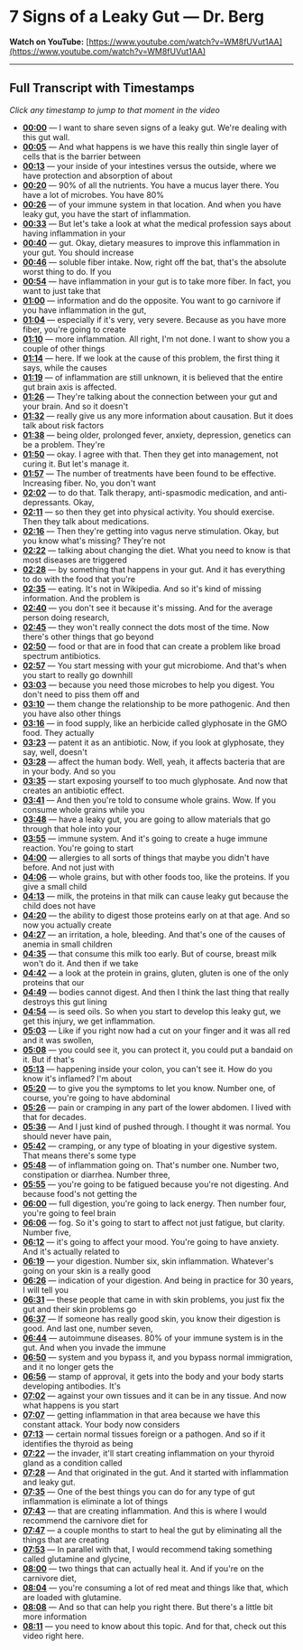# 7 Signs of a Leaky Gut — Dr. Berg

**Watch on YouTube:** [https://www.youtube.com/watch?v=WM8fUVut1AA](https://www.youtube.com/watch?v=WM8fUVut1AA)

---

## Full Transcript with Timestamps

*Click any timestamp to jump to that moment in the video*

- **[00:00](https://www.youtube.com/watch?v=WM8fUVut1AA&t=0s)** — I want to share seven signs of a leaky gut. We're dealing with this gut wall.
- **[00:05](https://www.youtube.com/watch?v=WM8fUVut1AA&t=5s)** — And what happens is we have this really thin single layer of cells that is the barrier between
- **[00:13](https://www.youtube.com/watch?v=WM8fUVut1AA&t=13s)** — your inside of your intestines versus the outside, where we have protection and absorption of about
- **[00:20](https://www.youtube.com/watch?v=WM8fUVut1AA&t=20s)** — 90% of all the nutrients. You have a mucus layer there. You have a lot of microbes. You have 80%
- **[00:26](https://www.youtube.com/watch?v=WM8fUVut1AA&t=26s)** — of your immune system in that location. And when you have leaky gut, you have the start of inflammation.
- **[00:33](https://www.youtube.com/watch?v=WM8fUVut1AA&t=33s)** — But let's take a look at what the medical profession says about having inflammation in your
- **[00:40](https://www.youtube.com/watch?v=WM8fUVut1AA&t=40s)** — gut. Okay, dietary measures to improve this inflammation in your gut. You should increase
- **[00:46](https://www.youtube.com/watch?v=WM8fUVut1AA&t=46s)** — soluble fiber intake. Now, right off the bat, that's the absolute worst thing to do. If you
- **[00:54](https://www.youtube.com/watch?v=WM8fUVut1AA&t=54s)** — have inflammation in your gut is to take more fiber. In fact, you want to just take that
- **[01:00](https://www.youtube.com/watch?v=WM8fUVut1AA&t=60s)** — information and do the opposite. You want to go carnivore if you have inflammation in the gut,
- **[01:04](https://www.youtube.com/watch?v=WM8fUVut1AA&t=64s)** — especially if it's very, very severe. Because as you have more fiber, you're going to create
- **[01:10](https://www.youtube.com/watch?v=WM8fUVut1AA&t=70s)** — more inflammation. All right, I'm not done. I want to show you a couple of other things
- **[01:14](https://www.youtube.com/watch?v=WM8fUVut1AA&t=74s)** — here. If we look at the cause of this problem, the first thing it says, while the causes
- **[01:19](https://www.youtube.com/watch?v=WM8fUVut1AA&t=79s)** — of inflammation are still unknown, it is believed that the entire gut brain axis is affected.
- **[01:26](https://www.youtube.com/watch?v=WM8fUVut1AA&t=86s)** — They're talking about the connection between your gut and your brain. And so it doesn't
- **[01:32](https://www.youtube.com/watch?v=WM8fUVut1AA&t=92s)** — really give us any more information about causation. But it does talk about risk factors
- **[01:38](https://www.youtube.com/watch?v=WM8fUVut1AA&t=98s)** — being older, prolonged fever, anxiety, depression, genetics can be a problem. They're
- **[01:50](https://www.youtube.com/watch?v=WM8fUVut1AA&t=110s)** — okay. I agree with that. Then they get into management, not curing it. But let's manage it.
- **[01:57](https://www.youtube.com/watch?v=WM8fUVut1AA&t=117s)** — The number of treatments have been found to be effective. Increasing fiber. No, you don't want
- **[02:02](https://www.youtube.com/watch?v=WM8fUVut1AA&t=122s)** — to do that. Talk therapy, anti-spasmodic medication, and anti-depressants. Okay,
- **[02:11](https://www.youtube.com/watch?v=WM8fUVut1AA&t=131s)** — so then they get into physical activity. You should exercise. Then they talk about medications.
- **[02:16](https://www.youtube.com/watch?v=WM8fUVut1AA&t=136s)** — Then they're getting into vagus nerve stimulation. Okay, but you know what's missing? They're not
- **[02:22](https://www.youtube.com/watch?v=WM8fUVut1AA&t=142s)** — talking about changing the diet. What you need to know is that most diseases are triggered
- **[02:28](https://www.youtube.com/watch?v=WM8fUVut1AA&t=148s)** — by something that happens in your gut. And it has everything to do with the food that you're
- **[02:35](https://www.youtube.com/watch?v=WM8fUVut1AA&t=155s)** — eating. It's not in Wikipedia. And so it's kind of missing information. And the problem is
- **[02:40](https://www.youtube.com/watch?v=WM8fUVut1AA&t=160s)** — you don't see it because it's missing. And for the average person doing research,
- **[02:45](https://www.youtube.com/watch?v=WM8fUVut1AA&t=165s)** — they won't really connect the dots most of the time. Now there's other things that go beyond
- **[02:50](https://www.youtube.com/watch?v=WM8fUVut1AA&t=170s)** — food or that are in food that can create a problem like broad spectrum antibiotics.
- **[02:57](https://www.youtube.com/watch?v=WM8fUVut1AA&t=177s)** — You start messing with your gut microbiome. And that's when you start to really go downhill
- **[03:03](https://www.youtube.com/watch?v=WM8fUVut1AA&t=183s)** — because you need those microbes to help you digest. You don't need to piss them off and
- **[03:10](https://www.youtube.com/watch?v=WM8fUVut1AA&t=190s)** — them change the relationship to be more pathogenic. And then you have also other things
- **[03:16](https://www.youtube.com/watch?v=WM8fUVut1AA&t=196s)** — in food supply, like an herbicide called glyphosate in the GMO food. They actually
- **[03:23](https://www.youtube.com/watch?v=WM8fUVut1AA&t=203s)** — patent it as an antibiotic. Now, if you look at glyphosate, they say, well, doesn't
- **[03:28](https://www.youtube.com/watch?v=WM8fUVut1AA&t=208s)** — affect the human body. Well, yeah, it affects bacteria that are in your body. And so you
- **[03:35](https://www.youtube.com/watch?v=WM8fUVut1AA&t=215s)** — start exposing yourself to too much glyphosate. And now that creates an antibiotic effect.
- **[03:41](https://www.youtube.com/watch?v=WM8fUVut1AA&t=221s)** — And then you're told to consume whole grains. Wow. If you consume whole grains while you
- **[03:48](https://www.youtube.com/watch?v=WM8fUVut1AA&t=228s)** — have a leaky gut, you are going to allow materials that go through that hole into your
- **[03:55](https://www.youtube.com/watch?v=WM8fUVut1AA&t=235s)** — immune system. And it's going to create a huge immune reaction. You're going to start
- **[04:00](https://www.youtube.com/watch?v=WM8fUVut1AA&t=240s)** — allergies to all sorts of things that maybe you didn't have before. And not just with
- **[04:06](https://www.youtube.com/watch?v=WM8fUVut1AA&t=246s)** — whole grains, but with other foods too, like the proteins. If you give a small child
- **[04:13](https://www.youtube.com/watch?v=WM8fUVut1AA&t=253s)** — milk, the proteins in that milk can cause leaky gut because the child does not have
- **[04:20](https://www.youtube.com/watch?v=WM8fUVut1AA&t=260s)** — the ability to digest those proteins early on at that age. And so now you actually create
- **[04:27](https://www.youtube.com/watch?v=WM8fUVut1AA&t=267s)** — an irritation, a hole, bleeding. And that's one of the causes of anemia in small children
- **[04:35](https://www.youtube.com/watch?v=WM8fUVut1AA&t=275s)** — that consume this milk too early. But of course, breast milk won't do it. And then if we take
- **[04:42](https://www.youtube.com/watch?v=WM8fUVut1AA&t=282s)** — a look at the protein in grains, gluten, gluten is one of the only proteins that our
- **[04:49](https://www.youtube.com/watch?v=WM8fUVut1AA&t=289s)** — bodies cannot digest. And then I think the last thing that really destroys this gut lining
- **[04:54](https://www.youtube.com/watch?v=WM8fUVut1AA&t=294s)** — is seed oils. So when you start to develop this leaky gut, we get this injury, we get inflammation.
- **[05:03](https://www.youtube.com/watch?v=WM8fUVut1AA&t=303s)** — Like if you right now had a cut on your finger and it was all red and it was swollen,
- **[05:08](https://www.youtube.com/watch?v=WM8fUVut1AA&t=308s)** — you could see it, you can protect it, you could put a bandaid on it. But if that's
- **[05:13](https://www.youtube.com/watch?v=WM8fUVut1AA&t=313s)** — happening inside your colon, you can't see it. How do you know it's inflamed? I'm about
- **[05:20](https://www.youtube.com/watch?v=WM8fUVut1AA&t=320s)** — to give you the symptoms to let you know. Number one, of course, you're going to have abdominal
- **[05:26](https://www.youtube.com/watch?v=WM8fUVut1AA&t=326s)** — pain or cramping in any part of the lower abdomen. I lived with that for decades.
- **[05:36](https://www.youtube.com/watch?v=WM8fUVut1AA&t=336s)** — And I just kind of pushed through. I thought it was normal. You should never have pain,
- **[05:42](https://www.youtube.com/watch?v=WM8fUVut1AA&t=342s)** — cramping, or any type of bloating in your digestive system. That means there's some type
- **[05:48](https://www.youtube.com/watch?v=WM8fUVut1AA&t=348s)** — of inflammation going on. That's number one. Number two, constipation or diarrhea. Number three,
- **[05:55](https://www.youtube.com/watch?v=WM8fUVut1AA&t=355s)** — you're going to be fatigued because you're not digesting. And because food's not getting the
- **[06:00](https://www.youtube.com/watch?v=WM8fUVut1AA&t=360s)** — full digestion, you're going to lack energy. Then number four, you're going to feel brain
- **[06:06](https://www.youtube.com/watch?v=WM8fUVut1AA&t=366s)** — fog. So it's going to start to affect not just fatigue, but clarity. Number five,
- **[06:12](https://www.youtube.com/watch?v=WM8fUVut1AA&t=372s)** — it's going to affect your mood. You're going to have anxiety. And it's actually related to
- **[06:19](https://www.youtube.com/watch?v=WM8fUVut1AA&t=379s)** — your digestion. Number six, skin inflammation. Whatever's going on your skin is a really good
- **[06:26](https://www.youtube.com/watch?v=WM8fUVut1AA&t=386s)** — indication of your digestion. And being in practice for 30 years, I will tell you
- **[06:31](https://www.youtube.com/watch?v=WM8fUVut1AA&t=391s)** — these people that came in with skin problems, you just fix the gut and their skin problems go
- **[06:37](https://www.youtube.com/watch?v=WM8fUVut1AA&t=397s)** — If someone has really good skin, you know their digestion is good. And last one, number seven,
- **[06:44](https://www.youtube.com/watch?v=WM8fUVut1AA&t=404s)** — autoimmune diseases. 80% of your immune system is in the gut. And when you invade the immune
- **[06:50](https://www.youtube.com/watch?v=WM8fUVut1AA&t=410s)** — system and you bypass it, and you bypass normal immigration, and it no longer gets the
- **[06:56](https://www.youtube.com/watch?v=WM8fUVut1AA&t=416s)** — stamp of approval, it gets into the body and your body starts developing antibodies. It's
- **[07:02](https://www.youtube.com/watch?v=WM8fUVut1AA&t=422s)** — against your own tissues and it can be in any tissue. And now what happens is you start
- **[07:07](https://www.youtube.com/watch?v=WM8fUVut1AA&t=427s)** — getting inflammation in that area because we have this constant attack. Your body now considers
- **[07:13](https://www.youtube.com/watch?v=WM8fUVut1AA&t=433s)** — certain normal tissues foreign or a pathogen. And so if it identifies the thyroid as being
- **[07:22](https://www.youtube.com/watch?v=WM8fUVut1AA&t=442s)** — the invader, it'll start creating inflammation on your thyroid gland as a condition called
- **[07:28](https://www.youtube.com/watch?v=WM8fUVut1AA&t=448s)** — And that originated in the gut. And it started with inflammation and leaky gut.
- **[07:35](https://www.youtube.com/watch?v=WM8fUVut1AA&t=455s)** — One of the best things you can do for any type of gut inflammation is eliminate a lot of things
- **[07:43](https://www.youtube.com/watch?v=WM8fUVut1AA&t=463s)** — that are creating inflammation. And this is where I would recommend the carnivore diet for
- **[07:47](https://www.youtube.com/watch?v=WM8fUVut1AA&t=467s)** — a couple months to start to heal the gut by eliminating all the things that are creating
- **[07:53](https://www.youtube.com/watch?v=WM8fUVut1AA&t=473s)** — In parallel with that, I would recommend taking something called glutamine and glycine,
- **[08:00](https://www.youtube.com/watch?v=WM8fUVut1AA&t=480s)** — two things that can actually heal it. And if you're on the carnivore diet,
- **[08:04](https://www.youtube.com/watch?v=WM8fUVut1AA&t=484s)** — you're consuming a lot of red meat and things like that, which are loaded with glutamine.
- **[08:08](https://www.youtube.com/watch?v=WM8fUVut1AA&t=488s)** — And so that can help you right there. But there's a little bit more information
- **[08:11](https://www.youtube.com/watch?v=WM8fUVut1AA&t=491s)** — you need to know about this topic. And for that, check out this video right here.
